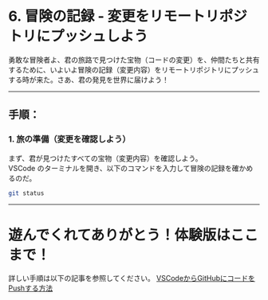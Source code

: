 # 6. **冒険の記録** - 変更をリモートリポジトリにプッシュしよう

勇敢な冒険者よ、君の旅路で見つけた宝物（コードの変更）を、仲間たちと共有するために、いよいよ冒険の記録（変更内容）をリモートリポジトリにプッシュする時が来た。さあ、君の発見を世界に届けよう！

---

## 手順：

### 1. 旅の準備（変更を確認しよう）

まず、君が見つけたすべての宝物（変更内容）を確認しよう。  
VSCode のターミナルを開き、以下のコマンドを入力して冒険の記録を確かめるのだ。

```bash
git status
```

---

# 遊んでくれてありがとう！体験版はここまで！
詳しい手順は以下の記事を参照してください。
[VSCodeからGitHubにコードをPushする方法](https://qiita.com/hayaharu3220/items/b7eb57a3689fb8050856)
